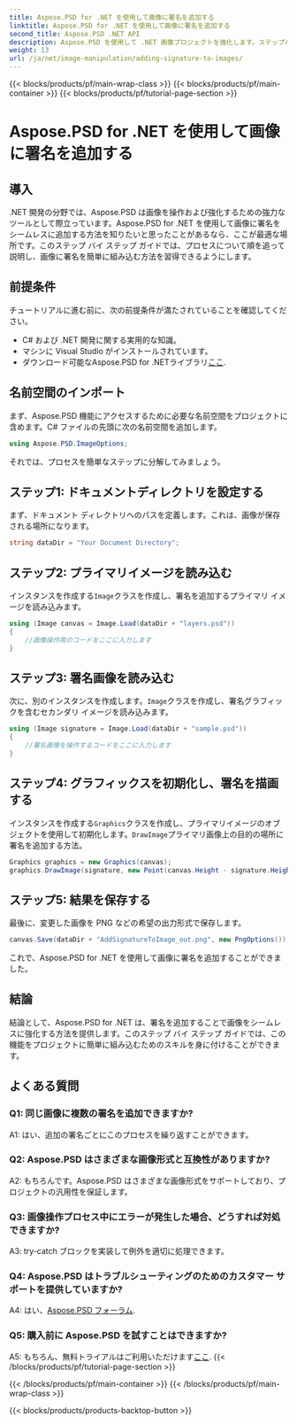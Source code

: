 ```yaml
---
title: Aspose.PSD for .NET を使用して画像に署名を追加する
linktitle: Aspose.PSD for .NET を使用して画像に署名を追加する
second_title: Aspose.PSD .NET API
description: Aspose.PSD を使用して .NET 画像プロジェクトを強化します。ステップバイステップ ガイドを使用して、署名をシームレスに追加する方法を学びます。
weight: 13
url: /ja/net/image-manipulation/adding-signature-to-images/
---
```


{{< blocks/products/pf/main-wrap-class >}}
{{< blocks/products/pf/main-container >}}
{{< blocks/products/pf/tutorial-page-section >}}

# Aspose.PSD for .NET を使用して画像に署名を追加する

## 導入

.NET 開発の分野では、Aspose.PSD は画像を操作および強化するための強力なツールとして際立っています。Aspose.PSD for .NET を使用して画像に署名をシームレスに追加する方法を知りたいと思ったことがあるなら、ここが最適な場所です。このステップ バイ ステップ ガイドでは、プロセスについて順を追って説明し、画像に署名を簡単に組み込む方法を習得できるようにします。

## 前提条件

チュートリアルに進む前に、次の前提条件が満たされていることを確認してください。

- C# および .NET 開発に関する実用的な知識。
- マシンに Visual Studio がインストールされています。
- ダウンロード可能なAspose.PSD for .NETライブラリ[ここ](https://releases.aspose.com/psd/net/).

## 名前空間のインポート

まず、Aspose.PSD 機能にアクセスするために必要な名前空間をプロジェクトに含めます。C# ファイルの先頭に次の名前空間を追加します。

```csharp
using Aspose.PSD.ImageOptions;
```

それでは、プロセスを簡単なステップに分解してみましょう。

## ステップ1: ドキュメントディレクトリを設定する

まず、ドキュメント ディレクトリへのパスを定義します。これは、画像が保存される場所になります。

```csharp
string dataDir = "Your Document Directory";
```

## ステップ2: プライマリイメージを読み込む

インスタンスを作成する`Image`クラスを作成し、署名を追加するプライマリ イメージを読み込みます。

```csharp
using (Image canvas = Image.Load(dataDir + "layers.psd"))
{
    //画像操作用のコードをここに入力します
}
```

## ステップ3: 署名画像を読み込む

次に、別のインスタンスを作成します。`Image`クラスを作成し、署名グラフィックを含むセカンダリ イメージを読み込みます。

```csharp
using (Image signature = Image.Load(dataDir + "sample.psd"))
{
    //署名画像を操作するコードをここに入力します
}
```

## ステップ4: グラフィックスを初期化し、署名を描画する

インスタンスを作成する`Graphics`クラスを作成し、プライマリイメージのオブジェクトを使用して初期化します。`DrawImage`プライマリ画像上の目的の場所に署名を追加する方法。

```csharp
Graphics graphics = new Graphics(canvas);
graphics.DrawImage(signature, new Point(canvas.Height - signature.Height, canvas.Width - signature.Width));
```

## ステップ5: 結果を保存する

最後に、変更した画像を PNG などの希望の出力形式で保存します。

```csharp
canvas.Save(dataDir + "AddSignatureToImage_out.png", new PngOptions());
```

これで、Aspose.PSD for .NET を使用して画像に署名を追加することができました。

## 結論

結論として、Aspose.PSD for .NET は、署名を追加することで画像をシームレスに強化する方法を提供します。このステップ バイ ステップ ガイドでは、この機能をプロジェクトに簡単に組み込むためのスキルを身に付けることができます。

## よくある質問

### Q1: 同じ画像に複数の署名を追加できますか?

A1: はい、追加の署名ごとにこのプロセスを繰り返すことができます。

### Q2: Aspose.PSD はさまざまな画像形式と互換性がありますか?

A2: もちろんです。Aspose.PSD はさまざまな画像形式をサポートしており、プロジェクトの汎用性を保証します。

### Q3: 画像操作プロセス中にエラーが発生した場合、どうすれば対処できますか?

A3: try-catch ブロックを実装して例外を適切に処理できます。

### Q4: Aspose.PSD はトラブルシューティングのためのカスタマー サポートを提供していますか?

 A4: はい、[Aspose.PSD フォーラム](https://forum.aspose.com/c/psd/34).

### Q5: 購入前に Aspose.PSD を試すことはできますか?

 A5: もちろん、無料トライアルはご利用いただけます[ここ](https://releases.aspose.com/).
{{< /blocks/products/pf/tutorial-page-section >}}

{{< /blocks/products/pf/main-container >}}
{{< /blocks/products/pf/main-wrap-class >}}

{{< blocks/products/products-backtop-button >}}
